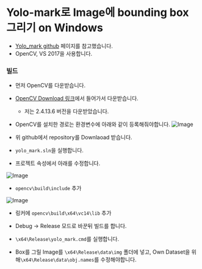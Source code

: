# Yolo-mark로 Image에 bounding box 그리기 on Windows
- [Yolo_mark github](https://github.com/AlexeyAB/Yolo_mark) 페이지를 참고했습니다.
- OpenCV, VS 2017을 사용합니다.
  
### 빌드
- 먼저 OpenCV를 다운받습니다.
- [OpenCV Download 링크](https://opencv.org/releases.html)에서 들어가서 다운받습니다.
  - 저는 2.4.13.6 버전을 다운받았습니다.
- OpenCV를 설치한 경로는 환경변수에 아래와 같이 등록해줘야합니다.
![Image](https://i.imgur.com/8b2n8yy.png)

- 위 github에서 repository를 Downlaoad 받습니다.

- `yolo_mark.sln`을 실행합니다.

- 프로젝트 속성에서 아래를 수정합니다.
  
![Image](https://i.imgur.com/JMLaWX6.png)
- `opencv\build\include` 추가
  
![Image](https://i.imgur.com/PdKkz4J.png)
- 링커에 `opencv\build\x64\vc14\lib` 추가

- Debug -> Release 모드로 바꾼뒤 빌드를 합니다.

- `\x64\Release\yolo_mark.cmd`를 실행합니다.

- Box를 그릴 Image를 `\x64\Release\data\img` 폴더에 넣고, Own Dataset을 위해`\x64\Release\data\obj.names`를 수정해야합니다.